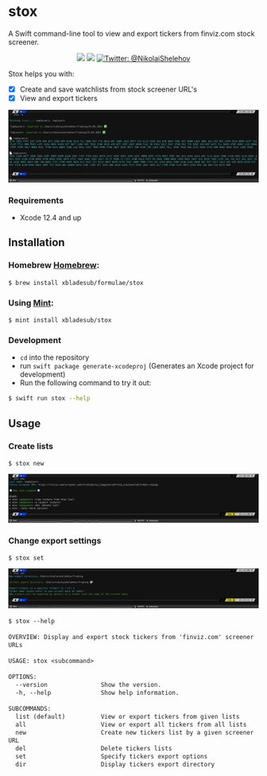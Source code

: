 # stox
A Swift command-line tool to view and export tickers from finviz.com stock screener.

<p align="center">
  <img src="https://img.shields.io/badge/language-swift5.4-f48041.svg?style=flat"/>
  <img src="https://img.shields.io/badge/License-MIT-yellow.svg?style=flat"/>
  <a href="https://twitter.com/twannl">
      <img src="https://img.shields.io/badge/contact-@NikolaiShelehov-blue.svg?style=flat" alt="Twitter: @NikolaiShelehov" />
  </a>
</p>


Stox helps you with:

- [x] Create and save watchlists from stock screener URL's
- [x] View and export tickers

![](Presentation/export.png)

### Requirements
- Xcode 12.4 and up

## Installation


### Homebrew [Homebrew](https://brew.sh):

```
$ brew install xbladesub/formulae/stox
```

### Using [Mint](https://github.com/yonaskolb/mint):

```
$ mint install xbladesub/stox
```

### Development
- `cd` into the repository
- run `swift package generate-xcodeproj` (Generates an Xcode project for development)
- Run the following command to try it out:

```bash
$ swift run stox --help
```

## Usage

### Create lists

```
$ stox new
```

![](Presentation/new.png)

### Change export settings

```
$ stox set
```

![](Presentation/set.png)

```
$ stox --help

OVERVIEW: Display and export stock tickers from 'finviz.com' screener URLs

USAGE: stox <subcommand>

OPTIONS:
  --version               Show the version.
  -h, --help              Show help information.

SUBCOMMANDS:
  list (default)          View or export tickers from given lists
  all                     View or export all tickers from all lists
  new                     Create new tickers list by a given screener URL
  del                     Delete tickers lists
  set                     Specify tickers export options
  dir                     Display tickers export directory
```
